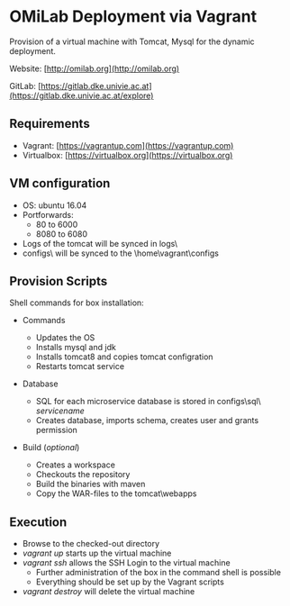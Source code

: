 # OMiLab Deployment via Vagrant

Provision of a virtual machine with Tomcat, Mysql for the dynamic deployment.

Website: [http://omilab.org](http://omilab.org)

GitLab: [https://gitlab.dke.univie.ac.at](https://gitlab.dke.univie.ac.at/explore)

## Requirements
- Vagrant: [https://vagrantup.com](https://vagrantup.com)
- Virtualbox: [https://virtualbox.org](https://virtualbox.org)

## VM configuration
- OS: ubuntu 16.04
- Portforwards: 
    - 80 to 6000
    - 8080 to 6080
- Logs of the tomcat will be synced in logs\
- configs\ will be synced to the \home\vagrant\configs

## Provision Scripts
Shell commands for box installation:
- Commands
    - Updates the OS
    - Installs mysql and jdk
    - Installs tomcat8 and copies tomcat configration
    - Restarts tomcat service

- Database
    - SQL for each microservice database is stored in configs\sql\ *servicename*
    - Creates database, imports schema, creates user and grants permission

- Build (*optional*)
    - Creates a workspace
    - Checkouts the repository
    - Build the binaries with maven
    - Copy the WAR-files to the tomcat\webapps

## Execution
- Browse to the checked-out directory
- *vagrant up* starts up the virtual machine
- *vagrant ssh* allows the SSH Login to the virtual machine
    - Further administration of the box in the command shell is possible
    - Everything should be set up by the Vagrant scripts
- *vagrant destroy* will delete the virtual machine